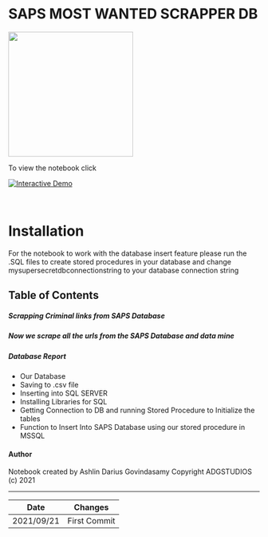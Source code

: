 # SAPS MOST WANTED SCRAPPER DB

<img src="https://upload.wikimedia.org/wikipedia/commons/thumb/2/2a/SAPS_badge.svg/1200px-SAPS_badge.svg.png" height = "250px">

To view the notebook click

<a href="https://colab.research.google.com/github/ADGSTUDIOS/ScrappingSAPSMostWanted/blob/main/ScrappingSAPSDatabase.ipynb" target="_parent"><img src="https://colab.research.google.com/assets/colab-badge.svg" alt="Interactive Demo"/></a>

<br>

<h1>Installation</h1>

<p>For the notebook to work with the database insert feature please run the .SQL files to create stored procedures in your database and change mysupersecretdbconnectionstring to your database connection string</p>

## Table of Contents

##### Scrapping Criminal links from SAPS Database


##### Now we scrape all the urls from the SAPS Database and data mine


##### Database Report
 - Our Database
 - Saving to .csv file
 - Inserting into SQL SERVER
 - Installing Libraries for SQL
 - Getting Connection to DB and running Stored Procedure to Initialize the tables
 - Function to Insert Into SAPS Database using our stored procedure in MSSQL

#### Author
Notebook created by Ashlin Darius Govindasamy
Copyright ADGSTUDIOS (c) 2021

------------------------------
| Date        | Changes      |
|-------------|--------------|
| 2021/09/21  | First Commit |
